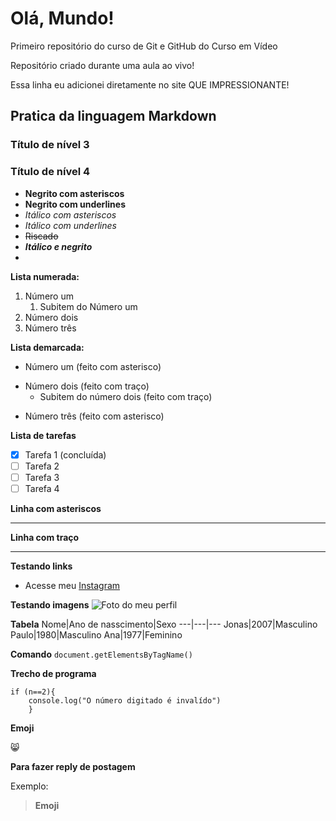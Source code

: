 # Olá, Mundo!
 Primeiro repositório do curso de Git e GitHub do Curso em Vídeo

Repositório criado durante uma aula ao vivo!

Essa linha eu adicionei diretamente no site QUE IMPRESSIONANTE!

## Pratica da linguagem Markdown 
### Título de nível 3
### Título de nível 4

* **Negrito com asteriscos**
* __Negrito com underlines__
* *Itálico com asteriscos*
* _Itálico com underlines_
* ~~Riscado~~
* __*Itálico e negrito*__
* 
**Lista numerada:**
1. Número um
   1. Subitem do Número um
2. Número dois
4. Número três

**Lista demarcada:**
* Número um (feito com asterisco)
- Número dois (feito com traço)
   - Subitem do número dois  (feito com traço)
* Número três (feito com asterisco)

**Lista de tarefas**
- [x] Tarefa 1 (concluída)
- [ ] Tarefa 2
- [ ] Tarefa 3
- [ ] Tarefa 4

**Linha com asteriscos**

***

**Linha com traço**

---

**Testando links**
* Acesse meu [Instagram](https://www.instagram.com/candidod_jonas/)

**Testando imagens**
![Foto do meu perfil](https://github.com/JonasCandido/Ola-Mundo/assets/135389969/20c36a44-c317-4324-bce7-5db8e5991be9)

**Tabela**
Nome|Ano de nasscimento|Sexo
---|---|---
Jonas|2007|Masculino
Paulo|1980|Masculino
Ana|1977|Feminino

**Comando**
`
document.getElementsByTagName()
`

**Trecho de programa**
```
if (n==2){
    console.log("O número digitado é invalído")
    }
```

**Emoji**

:smile_cat:

**Para fazer reply de postagem**

Exemplo:
> **Emoji**
